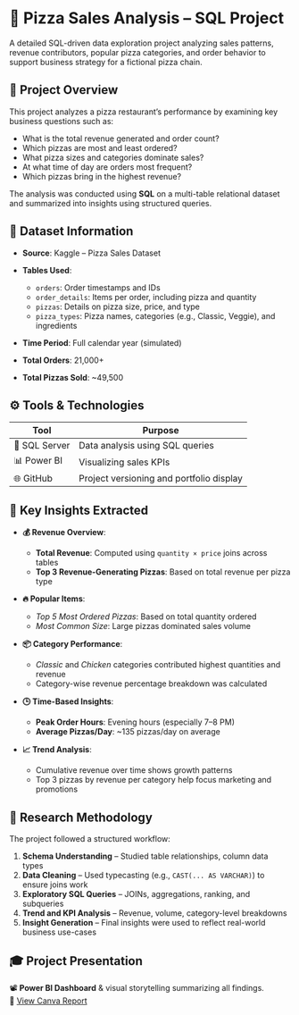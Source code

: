 # 🍕 Pizza Sales Analysis – SQL Project

A detailed SQL-driven data exploration project analyzing sales patterns, revenue contributors, popular pizza categories, and order behavior to support business strategy for a fictional pizza chain.

## 📌 Project Overview

This project analyzes a pizza restaurant’s performance by examining key business questions such as:

- What is the total revenue generated and order count?
- Which pizzas are most and least ordered?
- What pizza sizes and categories dominate sales?
- At what time of day are orders most frequent?
- Which pizzas bring in the highest revenue?

The analysis was conducted using **SQL** on a multi-table relational dataset and summarized into insights using structured queries.

## 🧾 Dataset Information

- **Source**: Kaggle – Pizza Sales Dataset

- **Tables Used**:
  - `orders`: Order timestamps and IDs
  - `order_details`: Items per order, including pizza and quantity
  - `pizzas`: Details on pizza size, price, and type
  - `pizza_types`: Pizza names, categories (e.g., Classic, Veggie), and ingredients

- **Time Period**: Full calendar year (simulated)  
- **Total Orders**: 21,000+  
- **Total Pizzas Sold**: ~49,500  

## ⚙️ Tools & Technologies

| Tool | Purpose |
|------|---------|
| 🐘 SQL Server | Data analysis using SQL queries |
| 📊 Power BI | Visualizing sales KPIs |
| 🌐 GitHub | Project versioning and portfolio display |

## 🧠 Key Insights Extracted

- **💰 Revenue Overview**:
  - **Total Revenue**: Computed using `quantity × price` joins across tables
  - **Top 3 Revenue-Generating Pizzas**: Based on total revenue per pizza type

- **🔥 Popular Items**:
  - *Top 5 Most Ordered Pizzas*: Based on total quantity ordered
  - *Most Common Size*: Large pizzas dominated sales volume

- **📦 Category Performance**:
  - *Classic* and *Chicken* categories contributed highest quantities and revenue
  - Category-wise revenue percentage breakdown was calculated

- **🕒 Time-Based Insights**:
  - **Peak Order Hours**: Evening hours (especially 7–8 PM)
  - **Average Pizzas/Day**: ~135 pizzas/day on average

- **📈 Trend Analysis**:
  - Cumulative revenue over time shows growth patterns
  - Top 3 pizzas by revenue per category help focus marketing and promotions

## 🧭 Research Methodology

The project followed a structured workflow:

1. **Schema Understanding** – Studied table relationships, column data types
2. **Data Cleaning** – Used typecasting (e.g., `CAST(... AS VARCHAR)`) to ensure joins work
3. **Exploratory SQL Queries** – JOINs, aggregations, ranking, and subqueries
4. **Trend and KPI Analysis** – Revenue, volume, category-level breakdowns
5. **Insight Generation** – Final insights were used to reflect real-world business use-cases

## 🎓 Project Presentation

📽️ **Power BI Dashboard** & visual storytelling summarizing all findings.  
🔗 [View Canva Report](https://www.canva.com/design/DAGsr7iGDFk/C1NwLtf_OXqrA68Kcl640Q/view?utm_content=DAGsr7iGDFk&utm_campaign=designshare&utm_medium=link2&utm_source=uniquelinks&utlId=h16a4153e5e)
